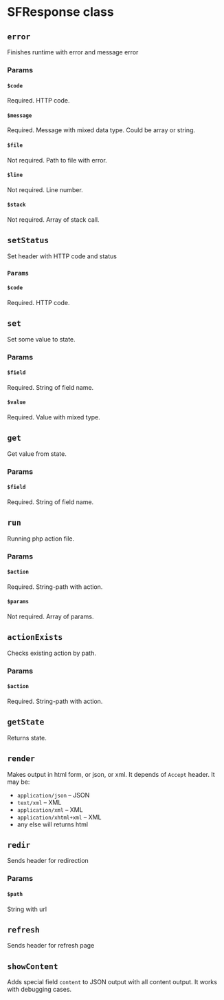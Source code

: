 # SFResponse class

## `error`

Finishes runtime with error and message error

### Params

#### `$code`

Required.
HTTP code.

#### `$message`

Required.
Message with mixed data type. Could be array or string.

#### `$file`

Not required.
Path to file with error.

#### `$line`

Not required.
Line number.

#### `$stack`

Not required.
Array of stack call.

## `setStatus`

Set header with HTTP code and status

### `Params`

#### `$code`

Required.
HTTP code.

## `set`

Set some value to state.

### Params

#### `$field`

Required.
String of field name.

#### `$value`

Required.
Value with mixed type.

## `get`

Get value from state.

### Params

#### `$field`

Required.
String of field name.

## `run`

Running php action file.

### Params

#### `$action`

Required.
String-path with action.

#### `$params`

Not required.
Array of params.

## `actionExists`

Checks existing action by path.

### Params

#### `$action`

Required.
String-path with action.

## `getState`

Returns state.

## `render`

Makes output in html form, or json, or xml. It depends of `Accept` header.
It may be:
* `application/json` – JSON
* `text/xml` – XML
* `application/xml` – XML
* `application/xhtml+xml` – XML
* any else will returns html

## `redir`

Sends header for redirection

### Params

#### `$path`

String with url

## `refresh`

Sends header for refresh page

## `showContent`

Adds special field `content` to JSON output with all content output. It works with debugging cases.
